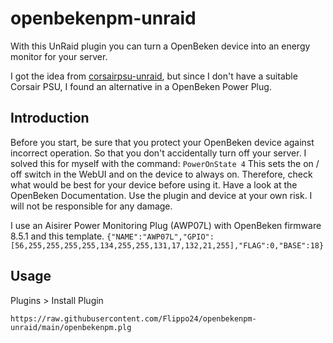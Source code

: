 # openbekenpm-unraid

With this UnRaid plugin you can turn a OpenBeken device into an energy monitor for your server.

I got the idea from [corsairpsu-unraid](https://github.com/CyanLabs/corsairpsu-unraid), but since I don't have a suitable Corsair PSU, I found an alternative in a OpenBeken Power Plug.

## Introduction

Before you start, be sure that you protect your OpenBeken device against incorrect operation. So that you don't accidentally turn off your server. I solved this for myself with the command: `PowerOnState 4` This sets the on / off switch in the WebUI and on the device to always on. Therefore, check what would be best for your device before using it. Have a look at the OpenBeken Documentation. Use the plugin and device at your own risk. I will not be responsible for any damage.

I use an Aisirer Power Monitoring Plug (AWP07L) with OpenBeken firmware 8.5.1 and this template. 
`{"NAME":"AWP07L","GPIO":[56,255,255,255,255,134,255,255,131,17,132,21,255],"FLAG":0,"BASE":18}`

## Usage

Plugins > Install Plugin
```
https://raw.githubusercontent.com/Flippo24/openbekenpm-unraid/main/openbekenpm.plg
```
